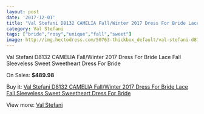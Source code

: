 ```yaml
---
layout: post
date: '2017-12-01'
title: "Val Stefani D8132 CAMELIA Fall/Winter 2017 Dress For Bride Lace Fall Sleeveless Sweet Sweetheart Dress For Bride"
category: Val Stefani
tags: ["bride","rosy","unique","fall","sweet"]
image: http://img.hectodress.com/50763-thickbox_default/val-stefani-d8132-camelia-fall-winter-2017-dress-for-bride-lace-fall-sleeveless-sweet-sweetheart-dress-for-bride.jpg
---
```

Val Stefani D8132 CAMELIA Fall/Winter 2017 Dress For Bride Lace Fall Sleeveless Sweet Sweetheart Dress For Bride

On Sales: **$489.98**
<a href="https://www.hectodress.com/val-stefani/16085-val-stefani-d8132-camelia-fall-winter-2017-dress-for-bride-lace-fall-sleeveless-sweet-sweetheart-dress-for-bride.html"><amp-img layout="responsive" width="600" height="600" src="//img.hectodress.com/50763-thickbox_default/val-stefani-d8132-camelia-fall-winter-2017-dress-for-bride-lace-fall-sleeveless-sweet-sweetheart-dress-for-bride.jpg" alt="Val Stefani D8132 CAMELIA Fall/Winter 2017 Dress For Bride Lace Fall Sleeveless Sweet Sweetheart Dress For Bride 0" /></a>
<a href="https://www.hectodress.com/val-stefani/16085-val-stefani-d8132-camelia-fall-winter-2017-dress-for-bride-lace-fall-sleeveless-sweet-sweetheart-dress-for-bride.html"><amp-img layout="responsive" width="600" height="600" src="//img.hectodress.com/50765-thickbox_default/val-stefani-d8132-camelia-fall-winter-2017-dress-for-bride-lace-fall-sleeveless-sweet-sweetheart-dress-for-bride.jpg" alt="Val Stefani D8132 CAMELIA Fall/Winter 2017 Dress For Bride Lace Fall Sleeveless Sweet Sweetheart Dress For Bride 1" /></a>
<a href="https://www.hectodress.com/val-stefani/16085-val-stefani-d8132-camelia-fall-winter-2017-dress-for-bride-lace-fall-sleeveless-sweet-sweetheart-dress-for-bride.html"><amp-img layout="responsive" width="600" height="600" src="//img.hectodress.com/50764-thickbox_default/val-stefani-d8132-camelia-fall-winter-2017-dress-for-bride-lace-fall-sleeveless-sweet-sweetheart-dress-for-bride.jpg" alt="Val Stefani D8132 CAMELIA Fall/Winter 2017 Dress For Bride Lace Fall Sleeveless Sweet Sweetheart Dress For Bride 2" /></a>

Buy it: [Val Stefani D8132 CAMELIA Fall/Winter 2017 Dress For Bride Lace Fall Sleeveless Sweet Sweetheart Dress For Bride](https://www.hectodress.com/val-stefani/16085-val-stefani-d8132-camelia-fall-winter-2017-dress-for-bride-lace-fall-sleeveless-sweet-sweetheart-dress-for-bride.html "Val Stefani D8132 CAMELIA Fall/Winter 2017 Dress For Bride Lace Fall Sleeveless Sweet Sweetheart Dress For Bride")

View more: [Val Stefani](https://www.hectodress.com/308-val-stefani "Val Stefani")